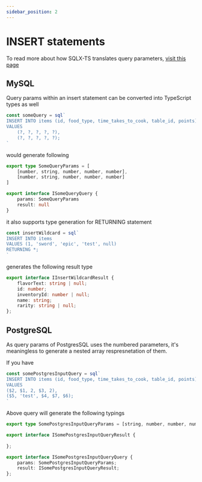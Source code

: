 ```yaml
---
sidebar_position: 2
---
```


# INSERT statements

To read more about how SQLX-TS translates query parameters, [visit this page](/type-generation#capabilities)

## MySQL

Query params within an insert statement can be converted into TypeScript types as well

```typescript
const someQuery = sql`
INSERT INTO items (id, food_type, time_takes_to_cook, table_id, points)
VALUES
    (?, ?, ?, ?, ?),
    (?, ?, ?, ?, ?);
`
```

would generate following

```typescript
export type SomeQueryParams = [
    [number, string, number, number, number],
    [number, string, number, number, number]
]

export interface ISomeQueryQuery {
    params: SomeQueryParams
    result: null
}
```

it also supports type generation for RETURNING statement

```typescript
const insertWildcard = sql`
INSERT INTO items
VALUES (1, 'sword', 'epic', 'test', null)
RETURNING *;
`
```

generates the following result type

```typescript
export interface IInsertWildcardResult {
    flavorText: string | null;
    id: number;
    inventoryId: number | null;
    name: string;
    rarity: string | null;
};
```

## PostgreSQL

As query params of PostgresSQL uses the numbered parameters, it's meaningless to generate a nested array respresnetation of them.

If you have

```typescript
const somePostgresInputQuery = sql`
INSERT INTO items (id, food_type, time_takes_to_cook, table_id, points)
VALUES
($2, $1, 2, $3, 2),
($5, 'test', $4, $7, $6);
`
```

Above query will generate the following typings

```typescript
export type SomePostgresInputQueryParams = [string, number, number, number, number, number, number];

export interface ISomePostgresInputQueryResult {
    
};

export interface ISomePostgresInputQueryQuery {
    params: SomePostgresInputQueryParams;
    result: ISomePostgresInputQueryResult;
};
```
